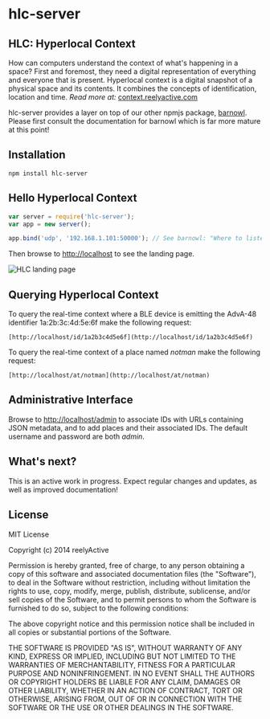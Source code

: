 hlc-server
==========


HLC: Hyperlocal Context
-----------------------

How can computers understand the context of what's happening in a space? First and foremost, they need a digital representation of everything and everyone that is present.  Hyperlocal context is a digital snapshot of a physical space and its contents. It combines the concepts of identification, location and time.  _Read more at:_ [context.reelyactive.com](http://context.reelyactive.com/context.html)

hlc-server provides a layer on top of our other npmjs package, [barnowl](https://www.npmjs.org/package/barnowl).  Please first consult the documentation for barnowl which is far more mature at this point!


Installation
------------

    npm install hlc-server


Hello Hyperlocal Context
------------------------

```javascript
var server = require('hlc-server');
var app = new server();

app.bind('udp', '192.168.1.101:50000'); // See barnowl: "Where to listen?"
```

Then browse to [http://localhost](http://localhost) to see the landing page.

![HLC landing page](http://reelyactive.com/images/hlc-landing.png)


Querying Hyperlocal Context
---------------------------

To query the real-time context where a BLE device is emitting the AdvA-48 identifier 1a:2b:3c:4d:5e:6f make the following request:

    [http://localhost/id/1a2b3c4d5e6f](http://localhost/id/1a2b3c4d5e6f)

To query the real-time context of a place named _notman_ make the following request:

    [http://localhost/at/notman](http://localhost/at/notman)


Administrative Interface
------------------------

Browse to [http://localhost/admin](http://localhost/admin) to associate IDs with URLs containing JSON metadata, and to add places and their associated IDs.  The default username and password are both _admin_.


What's next?
------------

This is an active work in progress.  Expect regular changes and updates, as well as improved documentation!


License
-------

MIT License

Copyright (c) 2014 reelyActive

Permission is hereby granted, free of charge, to any person obtaining a copy of this software and associated documentation files (the "Software"), to deal in the Software without restriction, including without limitation the rights to use, copy, modify, merge, publish, distribute, sublicense, and/or sell copies of the Software, and to permit persons to whom the Software is furnished to do so, subject to the following conditions:

The above copyright notice and this permission notice shall be included in all copies or substantial portions of the Software.

THE SOFTWARE IS PROVIDED "AS IS", WITHOUT WARRANTY OF ANY KIND, EXPRESS OR 
IMPLIED, INCLUDING BUT NOT LIMITED TO THE WARRANTIES OF MERCHANTABILITY, 
FITNESS FOR A PARTICULAR PURPOSE AND NONINFRINGEMENT. IN NO EVENT SHALL THE 
AUTHORS OR COPYRIGHT HOLDERS BE LIABLE FOR ANY CLAIM, DAMAGES OR OTHER 
LIABILITY, WHETHER IN AN ACTION OF CONTRACT, TORT OR OTHERWISE, ARISING FROM, 
OUT OF OR IN CONNECTION WITH THE SOFTWARE OR THE USE OR OTHER DEALINGS IN 
THE SOFTWARE.

